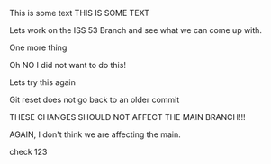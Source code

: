This is some text
THIS IS SOME TEXT  


Lets work on the ISS 53 Branch and see what we can come up with.


One  more thing

Oh NO I did not want to do this!

Lets try this again

Git reset does not go back to an older commit


THESE CHANGES SHOULD NOT AFFECT THE MAIN BRANCH!!!

AGAIN, I don't think we are affecting the main.

check 123
